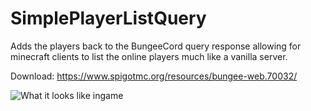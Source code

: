 # SimplePlayerListQuery
Adds the players back to the BungeeCord query response allowing for minecraft clients to list the online players much like a vanilla server.

Download: https://www.spigotmc.org/resources/bungee-web.70032/

![What it looks like ingame](https://i.imgur.com/UDZWVBb.png "What it looks like ingame")
